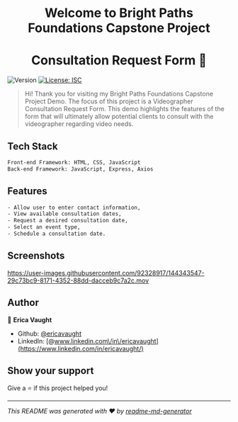 <h1 align="center">Welcome to Bright Paths Foundations Capstone Project</h1>
<h1 align="center">Consultation Request Form 👋</h1>
<p>
  <img alt="Version" src="https://img.shields.io/badge/version-1.0.0-blue.svg?cacheSeconds=2592000" />
  <a href="#" target="_blank">
    <img alt="License: ISC" src="https://img.shields.io/badge/License-ISC-yellow.svg" />
  </a>
</p>

> Hi! Thank you for visiting my Bright Paths Foundations Capstone Project Demo. The focus of this project is a Videographer Consultation Request Form. This demo highlights the features of the form that will ultimately allow potential clients to consult with the videographer regarding video needs.  

## Tech Stack

```sh
Front-end Framework: HTML, CSS, JavaScript
Back-end Framework: JavaScript, Express, Axios
```

## Features

```sh
- Allow user to enter contact information,
- View available consultation dates,
- Request a desired consultation date,
- Select an event type,
- Schedule a consultation date.
```
## Screenshots

https://user-images.githubusercontent.com/92328917/144343547-29c73bc9-8171-4352-88dd-dacceb9c7a2c.mov

## Author

👤 **Erica Vaught**

* Github: [@ericavaught](https://github.com/ericawv)
* LinkedIn: [@www.linkedin.com\/in\/ericavaught](https://www.linkedin.com/in/ericavaught/)

## Show your support

Give a ⭐️ if this project helped you!

***
_This README was generated with ❤️ by [readme-md-generator](https://github.com/kefranabg/readme-md-generator)_
